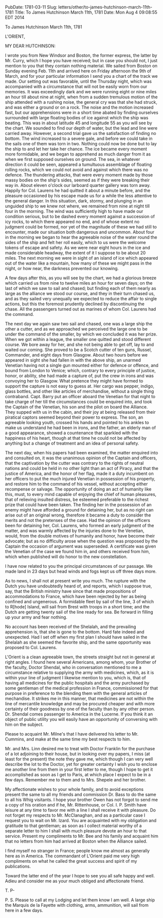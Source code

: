 PubDate: 1781-03-11
Slug: letters/other/to-james-hutchinson-march-11th-1781
Title: To James Hutchinson  March 11th, 1781
Date: Mon Aug  4 09:08:55 EDT 2014

   To James Hutchinson  March 11th, 1781

   L'ORIENT,

   MY DEAR HUTCHINSON:

   I wrote you from New Windsor and Boston, the former express, the latter by
   Mr. Curry, which I hope you have received; but in case you should not, I
   just mention to you that they contain nothing material. We sailed from
   Boston on Sunday evening Feb. 11th and arrived here on Friday afternoon
   the 9th of March, and for your particular information I send you a chart
   of the track we made. Our setting out was favorable, until the Thursday
   night, which was accompanied with a circumstance that will not be easily
   worn from our memories. It was exceedingly dark and we were running eight
   or nine miles an hour till about nine at night, when from a sudden
   tremulous motion of the ship attended with a rushing noise, the general
   cry was that she had struck, and was either a ground or on a rock. The
   noise and the motion increased fast, but our apprehensions were in a short
   time abated by finding ourselves surrounded with large floating bodies of
   ice against which the ship was beating. This was in about latitude 45 and
   longitude 55 as you will see by the chart. We sounded to find our depth of
   water, but the lead and line were carried away. However, a second trial
   gave us the satisfaction of finding no bottom. The wind increased to a
   severe gale, and before we could take in the sails one of them was torn in
   two. Nothing could now be done but to lay the ship to and let her take her
   chance. The ice became every moment more formidable, and we began to
   apprehend as much danger from it as when we first supposed ourselves on
   ground. The sea, in whatever direction it could be seen, appeared a
   tumultuous assemblage of floating rolling rocks, which we could not avoid
   and against which there was no defence. The thundering attacks, that were
   every moment made by those massy bodies on the ship's sides, seemed as if
   they were breaking their way in. About eleven o'clock our larboard quarter
   gallery was torn away. Happily for Col. Laurens he had quitted it about a
   minute before, and the pleasure occasioned by his escape made us for a
   while the less attentive to the general danger. In this situation, dark,
   stormy, and plunging in an unguided ship to we knew not where, we remained
   from nine at night till four in the morning. The wind was sufficiently
   high to have made our condition serious, but to be dashed every moment
   against a succession of icy rocks, to which there appeared no end, and of
   whose extent no judgment could be formed, nor yet of the magnitude of
   these we had still to encounter, made our situation both dangerous and
   uncommon. About four in the morning we began to hear the agreeable noise
   of the water round the sides of the ship and felt her roll easily, which
   to us were the welcome tokens of escape and safety. As we were near eight
   hours in the ice and made considerable headway, the extent of it I suppose
   to be about 20 miles. The next morning we were in sight of an island of
   ice which appeared out of the water like a mountain, how many of these we
   might pass in the night, or how near, the darkness prevented our knowing.

   A few days after this, as you will see by the chart, we had a glorious
   breeze which carried us from nine to twelve miles an hour for seven days;
   on the last of which we saw to sail and chased; but finding each of them
   nearly as large as the alliance we stood our course, and they in their
   turn chased us, and as they sailed very unequally we expected to reduce
   the affair to single actions, but this the foremost prudently declined by
   discontinuing the chase. All the passengers turned out as marines of whom
   Col. Laurens had the command.

   The next day we again saw two sail and chased, one was a large ship the
   other a cutter, and as we approached we perceived the large one to be
   under the command of the smaller, by which we concluded it was her prize.
   When we got within a league, the smaller one quitted and stood different
   course. We bore away for her, and she not being able to get off, lay to
   and waited our coming. She proved to be a Scotch cutter of ten guns,
   Russel, Commander, and eight days from Glasgow. About two hours before we
   appeared in sight she had fallen in with the above ship, an unarmed
   Venetian having not a single gun mounted either for defence or offence,
   and bound from London to Venice; which, contrary to every principle of
   justice, honor, or ability, she had made a capture of, put the crew in
   irons and was convoying her to Glasgow. What pretence they might have
   formed to support the capture is not easy to guess at. Her cargo was
   pepper, indigo, glass bottles, and other like articles of merchandise,
   without a single thing contraband. Capt. Barry put an officer aboard the
   Venetian for that night to take charge of her till the circumstances could
   be enquired into, and took the Captain of the Venetian, his son and the
   pilot on board the Alliance. They supped with us in the cabin, and their
   joy at being released from their piratical captors seemed beyond their
   power to express. The son, an agreeable looking youth, crossed his hands
   and pointed to his ankles to make us understand he had been in irons, and
   the father, an elderly man of a good appearance, showed a countenance that
   sparkled with the happiness of his heart, though at that time he could not
   be affected by anything but a change of treatment and an idea of personal
   safety.

   The next day, when his papers had been examined, the matter enquired into
   and consulted on, it was the unanimous opinion of the Captain and
   officers, that the captivation by the cutter was contrary to the rights of
   neutral nations and could be held in no other light than an act of Piracy,
   and that the justice of America, and the honor of her flag, made it a duty
   incumbent on her officers to put the much injured Venetian in possession
   of his property, and restore him to the command of his vessel, without
   accepting either recompense or salvage. The opportunity of doing an act of
   humanity like this, must, to every mind capable of enjoying the chief of
   human pleasures, that of relieving insulted distress, be esteemed
   preferable to the richest prize that could have been taken. The finding
   her in the possession of an enemy might have afforded a ground for
   detaining her, but as no right can arise out of an original wrong,
   therefore it became a duty to consider the merits and not the pretenses of
   the case. Had the opinion of the officers been for detaining her, Col.
   Laurens, who formed an early judgment of the matter, and was warmly
   affected by the injuries done to the Venetian, would, from the double
   motives of humanity and honor, have become their advocate; but as no
   difficulty arose when the question was proposed by the Captain the
   occasion of argument was superseded. A certificate was given the Venetian
   of the case we found him in, and others received from him, which when
   published will do honor to the new constellation.

   I have now related to you the principal circumstances of our passage. We
   made land in 23 days but head winds and fogs kept us off three days more.

   As to news, I shall not at present write you much. The rupture with  the
   Dutch you have undoubtedly heard of, and reports, which I suppose true,
   say, that the British ministry have since that made propositions of
   accommodations to France, which have been rejected by her as being
    confined and ungenerous. A formidable fleet by sail of the line, 3 of
   which to R[hode] Island, will sail from Brest with troops in a short time;
   and the Dutch are getting twenty sail of the line ready for sea. Be
   forward in filling up your army and fear nothing.

   No account has been received of the Shelalah, and the prevailing
   apprehension is, that she is gone to the bottom. Hard fate indeed and
   unexpected. Had I set off when my first plan I should have sailed in the
   Shelalah as she seemed the favorite ship, and the same opportunity was
   proposed to Col. Laurens.

   L'Orient is a clean agreeable town, the streets straight but not in
   general at right angles. I found here several Americans, among whom, your
   Brother of the faculty, Doctor Shendal, who in conversation mentioned to
   me a circumstance relative to supplying the army with medicines, which, as
   it is within your line of judgment I likewise mention to you, which is,
   that of having all medicines for the public hospitals and the army
   purchased by some gentleman of the medical profession in France,
   commissioned for that purpose in preference to the blending them with the
   general articles of mechandise. It strikes me in this manner, that
   medicines are not within the line of mercantile knowledge and may be
   procured cheaper and with more certainty of their goodness by one of the
   faculty than by any other person. Dr. Shendal comes passenger to America
   in the Lucerne. If you think it an object of public utility you will
   easily have an opportunity of conversing with him on the subject.

   Please to acquaint Mr. Milne's that I have delivered his letter to Mr.
   Cummins, and make at the same time my best respects to him.

   Mr. and Mrs. Linn desired me to treat with Doctor Franklin for the
   purchase of a lot adjoining to their house, but in looking over my papers,
   I miss (at least for the present) the note they gave me, which though I
   can very well describe the lot to the Doctor, yet for greater certainty I
   wish you to enclose me another line from them in your first letter to me,
   though I hope to get it accomplished as soon as I get to Paris, at which
   place I expect to be in a few days. Remember me to them and to Mrs.
   Shepele and her brother.

   My affectionate wishes to your whole family, and to avoid exceptions
   present the same to all my friends and commission Dr. Bass to do the same
   to all his Whig visitants. I hope your brother Owen has not forgot to send
   me a copy of his oration and if he, Mr. Rittenhouse, or Col. I. P. Smith
   have leisure at any time to favor me with a line I shall receive it with
   pleasure. Do not forget my respects to Mr. McClanaghan, and as a
   particular case I request you to wait on Mr. Izard. You are acquainted
   with my obligation and gratitude to that gentleman; as soon as I collect
   material worthy of a separate letter to him I shall with much pleasure
   devote an hour to that service. Present my compliments to Mr. Bee and his
   family and acquaint him that no letters from him had arrived at Boston
   when the Alliance sailed.

   I find myself no stranger in France; people know me almost as generally
   here as in America. The commandant of L'Orient paid me very high
   compliments on what he called the great success and spirit of my
   publications.

   Toward the latter end of the year I hope to see you all safe happy and
   well. Adieu and consider me as your much obliged and affectionate friend.

   T. P-

   P. S. Please to call at my Lodging and let them know I am well. A large
   ship the Marquis de la Fayette with clothing, arms, ammunition, will sail
   from here in a few days.


